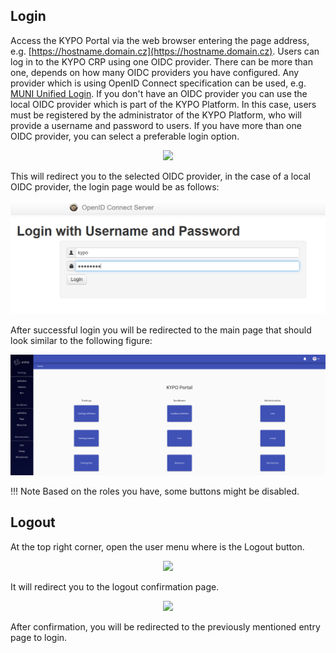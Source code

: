 ## Login

Access the KYPO Portal via the web browser entering the page address, e.g. [https://hostname.domain.cz](https://hostname.domain.cz). Users can log in to the KYPO CRP using one OIDC provider. There can be more than one, depends on how many OIDC providers you have configured. Any provider which is using OpenID Connect specification can be used, e.g. [MUNI Unified Login](https://it.muni.cz/en/services/jednotne-prihlaseni-na-muni/navody/how-to-connect-a-service-to-muni-unified-login). If you don't have an OIDC provider you can use the local OIDC provider which is part of the KYPO Platform. In this case, users must be registered by the administrator of the KYPO Platform, who will provide a username and password to users. If you have more than one OIDC provider, you can select a preferable login option.
<p align="center">
  <img height="130" src="../../img/user-guide/login-and-logout/login-muni-or-local-issuer.png">
</p>

This will redirect you to the selected OIDC provider, in the case of a local OIDC provider, the login page would be as follows: 

![csirt-mu-issuer](../img/user-guide/login-and-logout/local-oidc-provider-login-window.png)

After successful login you will be redirected to the main page that should look similar to the following figure:

![kypo-front-page](../img/user-guide/login-and-logout/kypo-portal-home-page.png)

!!! Note
    Based on the roles you have, some buttons might be disabled. 

## Logout

At the top right corner, open the user menu where is the Logout button. 
<p align="center">
  <img  src="../../img/user-guide/login-and-logout/logout-panel.png">
</p>

It will redirect you to the logout confirmation page.

<p align="center">
  <img height="130" src="../../img/user-guide/login-and-logout/logout-confirmation-page.png">
</p>

After confirmation, you will be redirected to the previously mentioned entry page to login.
